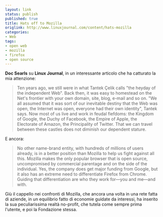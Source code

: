 ```yaml
---
layout: link
status: publish
published: true
title: Hats off to Mozilla
origlink: http://www.linuxjournal.com/content/hats-mozilla
categories:
- Web
tags:
- open web
- mozilla
- firefox
- open source
---
```


**Doc Searls** su **Linux Journal**, in un interessante articolo che ha catturato la mia attenzione:

> Ten years ago, we still were in what Tantek Çelik calls "the heyday of the independent Web". Back then, it was easy to homestead on the Net's frontier with your own domain, site, blog, e-mail and so on. "We all assumed that it was sort of our inevitable destiny that the Web was open, the Internet was open, everyone had their own identity", Tantek says. Now most of us live and work in feudal fiefdoms: the Kingdom of Google, the Duchy of Facebook, the Empire of Apple, the Electorate of Amazon, the Principality of Twitter. That we can travel between these castles does not diminish our dependent stature.

E ancora:

> No other name-brand entity, with hundreds of millions of users already, is in a better position than Mozilla to help us fight against all this. Mozilla makes the only popular browser that is open source, uncompromised by commercial parentage and on the side of the individual. Yes, the company does get major funding from Google, but it also has an extreme need to differentiate Firefox from Chrome. Guiding that differentiation are who they work for—you and me—and with.

Giù il cappello nei confronti di Mozilla, che ancora una volta in una rete fatta di aziende, in un equilibrio fatto di economie guidate da interessi, ha inserito la sua peculiarissima realtà no-profit, che tutela come sempre prima l'utente, e poi la Fondazione stessa.
